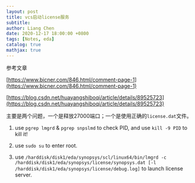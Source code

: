 ```yaml
---
layout: post
title: vcs启动license服务
subtitle:
author: Liang Chen
date: 2020-12-17 18:00:00 +0800
tags: [Notes, eda]
catalog: true
mathjax: true
---
```


<head>
    <script src="https://cdn.mathjax.org/mathjax/latest/MathJax.js?config=TeX-AMS-MML_HTMLorMML" type="text/javascript"></script>
    <script type="text/x-mathjax-config">
        MathJax.Hub.Config({
            tex2jax: {
            skipTags: ['script', 'noscript', 'style', 'textarea', 'pre'],
            inlineMath: [['$','$']]
            }
        });
    </script>
</head>

参考文章

[https://www.bicner.com/846.html/comment-page-1](https://www.bicner.com/846.html/comment-page-1)

[https://blog.csdn.net/huayangshiboqi/article/details/89525723](https://blog.csdn.net/huayangshiboqi/article/details/89525723)

主要是两个问题，一个是释放27000端口；一个是使用正确的`license.dat`文件。

1. use `pgrep lmgrd` & `pgrep snpslmd` to check PID, and use `kill -9 PID` to kill it!

2. use `sudo su` to enter root.

3. use `/harddisk/disk1/eda/synopsys/scl/linux64/bin/lmgrd -c /harddisk/disk1/eda/synopsys/license/synopsys.dat [-l /harddisk/disk1/eda/synopsys/license/debug.log]` to launch license server.

